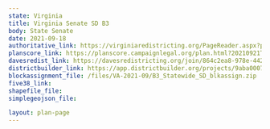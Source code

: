 ```yaml
---
state: Virginia
title: Virginia Senate SD B3
body: State Senate
date: 2021-09-18
authoritative_link: https://virginiaredistricting.org/PageReader.aspx?page=2021PlanData
planscore_link: https://planscore.campaignlegal.org/plan.html?20210921T024348.889376380Z
davesredist_link: https://davesredistricting.org/join/864c2ea8-978e-4423-bd5f-e137b5e4a400
districtbuilder_link: https://app.districtbuilder.org/projects/9aba0007-dd12-4e59-b7f2-f5be1097722b
blockassignment_file: /files/VA-2021-09/B3_Statewide_SD_blkassign.zip
five38_link:
shapefile_file:
simplegeojson_file:

layout: plan-page
---
```

